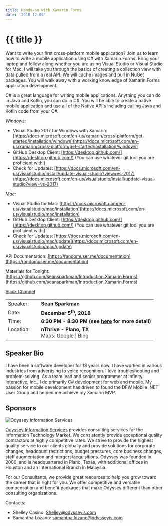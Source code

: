 ```yaml
---
title: Hands-on with Xamarin.Forms
date: '2018-12-05'
---
```

# {{ title }}

Want to write your first cross-platform mobile application? Join us to learn how to write a mobile application using C# with Xamarin.Forms. Bring your laptop and follow along whether you are using Visual Studio or Visual Studio for Mac. I will take you through the basics of creating a collection view with data pulled from a real API. We will cache images and pull in NuGet packages. You will walk away with a working knowledge of Xamarin.Forms application development.

C# is a great language for writing mobile applications. Anything you can do in Java and Kotlin, you can do in C#. You will be able to create a native mobile application and use all of the Native API's including calling Java and Kotlin code from your C#.

_Windows:_

-   Visual Studio 2017 for Windows with Xamarin: [https://docs.microsoft.com/en-us/xamarin/cross-platform/get-started/installation/windows](https://docs.microsoft.com/en-us/xamarin/cross-platform/get-started/installation/windows)
-   GitHub Desktop Client: [https://desktop.github.com/](https://desktop.github.com/) (You can use whatever git tool you are proficient with.)
-   Check for Updates: [https://docs.microsoft.com/en-us/visualstudio/install/update-visual-studio?view=vs-2017](https://docs.microsoft.com/en-us/visualstudio/install/update-visual-studio?view=vs-2017)

_Mac:_

-   Visual Studio for Mac: [https://docs.microsoft.com/en-us/visualstudio/mac/installation](https://docs.microsoft.com/en-us/visualstudio/mac/installation)
-   GitHub Desktop Client: [https://desktop.github.com/](https://desktop.github.com/) (You can use whatever git tool you are proficient with.)
-   Check for Updates: [https://docs.microsoft.com/en-us/visualstudio/mac/update](https://docs.microsoft.com/en-us/visualstudio/mac/update)

API Documentation: [https://randomuser.me/documentation](https://randomuser.me/documentation)

Materials for Tonight: [https://github.com/seansparkman/Introduction.Xamarin.Forms](https://github.com/seansparkman/Introduction.Xamarin.Forms)

[Slack Channel](https://join.slack.com/t/northdallasdevelopers/shared_invite/enQtMzk2MjIzNDgxMDkzLWQ1YjY5NDkyNDMzNGM3MjQ2MGQxYjBjMmFkNTgzMDRhMjBjYzNmZGNlN2YyOGU5OGRmY2I4MGRmMWIxN2FjZTE)

<table><tbody><tr><td>Speaker:</td><td>&nbsp;</td><td><b><a title="Sean Sparkman" target="_blank" href="https://twitter.com/seansparkman">Sean Sparkman</a></b></td></tr><tr><td>Date:</td><td>&nbsp;</td><td><b>December 5<sup>th</sup>, 2018</b></td></tr><tr><td valign="top">Time:</td><td>&nbsp;</td><td><b>6:30 PM - 8:30 PM (see <a title="Location" href="../../location/index.html">here</a> for more detail)</b></td></tr><tr><td valign="top">Location:</td><td>&nbsp;</td><td><b>nThrive - Plano, TX</b><br>Maps: <a title="Google" target="_blank" href="https://goo.gl/maps/1OyNE">Google</a> | <a title="Bing" target="_blank" href="http://binged.it/1afBEJ9">Bing</a></td></tr></tbody></table>

## Speaker Bio

I have been a software developer for 18 years now. I have worked in various industries from advertising to voice recognition. I love troubleshooting and problem-solving. As a team lead and senior programmer at Infinity Interactive, Inc., I do primarily C# development for web and mobile. My passion for mobile development has driven to found the DFW Mobile .NET User Group and helped me achieve my Xamarin MVP.

## Sponsors

![Odyssey Information Services](http://northdallas.net/files/sponsor/OdysseyLogoFullColor.jpg)

[Odyssey Information Services](http://odysseyis.com/) provides consulting services for the Information Technology Market. We consistently provide exceptional quality contractors at highly competitive rates. We strive to provide the highest quality service to our clients globally and provide solutions for corporate changes, headcount restrictions, budget pressures, core business changes, staff augmentation and mergers/acquisitions. Odyssey was founded in 2000, and is headquartered in Plano, Texas, with additional offices in Houston and an International Branch in Malaysia.

For our Consultants, we provide great resources to help you grow toward the career that is right for you. We offer competitive and versatile compensation and benefit packages that make Odyssey different than other consulting organizations.

Contacts:

-   Shelley Casino: [Shelley@odysseyis.com](mailto:Shelley@odysseyis.com)
-   Samantha Lozano: [samantha.lozano@odysseyis.com](mailto:samantha.lozano@odysseyis.com)
    
